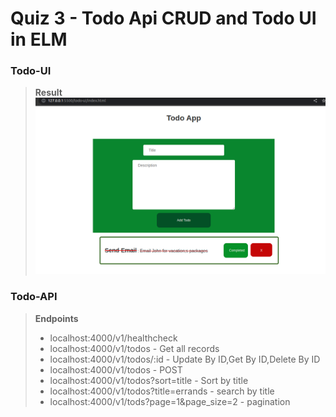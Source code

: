 # Quiz 3 - Todo Api CRUD and Todo UI in ELM
### Todo-UI
> **Result**
> ![todo-ui](todo.png)

### Todo-API
> **Endpoints**
> - localhost:4000/v1/healthcheck
> - localhost:4000/v1/todos - Get all records
> - localhost:4000/v1/todos/:id - Update By ID,Get By ID,Delete By ID
> - localhost:4000/v1/todos - POST
> - localhost:4000/v1/todos?sort=title - Sort by title
> - localhost:4000/v1/todos?title=errands - search by title
> - localhost:4000/v1/tods?page=1&page_size=2 - pagination
